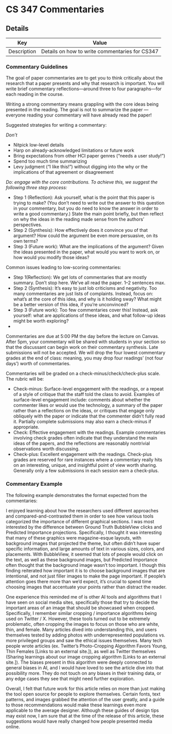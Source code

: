 # CS 347 Commentaries
## Details 
|  Key | Value|
| ------------- | ------------- |
| Description | Details on how to write commentaries for CS347 |

### Commentary Guidelines
The goal of paper commentaries are to get you to think critically about the research that a paper presents and why that research is important. You will write brief commentary reflections—around three to four paragraphs—for each reading in the course.

Writing a strong commentary means grappling with the core ideas being presented in the reading. The goal is not to summarize the paper — everyone reading your commentary will have already read the paper!

Suggested strategies for writing a commentary:

*Don’t*
- Nitpick low-level details
- Harp on already-acknowledged limitations or future work
- Bring expectations from other HCI paper genres (“needs a user study!”)
- Spend too much time summarizing
- Levy judgment (“I like this!”) without digging into the why or the implications of that agreement or disagreement

*Do: engage with the core contributions. To achieve this, we suggest the following three step process:*

- Step 1 (Reflection): Ask yourself, what is the point that this paper is trying to make? (You don’t need to write out the answer to this question in your commentary, but you do need to know the answer in order to write a good commentary.) State the main point briefly, but then reflect on why the ideas in the reading made sense from the authors’ perspectives.
- Step 2 (Synthesis): How effectively does it convince you of that argument? How could the argument be even more persuasive, on its own terms?
- Step 3 (Future work): What are the implications of the argument? Given the ideas presented in the paper, what would you want to work on, or how would you modify those ideas?

Common issues leading to low-scoring commentaries:

- Step 1(Reflection): We get lots of commentaries that are mostly summary. Don’t stop here. We’ve all read the paper. 1–2 sentences max.
- Step 2 (Synthesis): It’s easy to just lob criticisms and negativity. Too many commentaries are just lists of complaints. Instead, focus on: what’s at the core of this idea, and why is it holding sway? What might be a better version of this idea, if you’re unconvinced?
- Step 3 (Future work): Too few commentaries cover this! Instead, ask yourself: what are applications of these ideas, and what follow-up ideas might be worth exploring?
- 
Commentaries are due at 5:00 PM the day before the lecture on Canvas. After 5pm, your commentary will be shared with students in your section so that the discussant can begin work on their commentary synthesis. Late submissions will not be accepted. We will drop the four lowest commentary grades at the end of class: meaning, you may drop four readings’ (not four days’) worth of commentaries.

Commentaries will be graded on a check-minus/check/check-plus scale. The rubric will be:

- Check-minus: Surface-level engagement with the readings, or a repeat of a style of critique that the staff told the class to avoid. Examples of surface-level engagement include: comments about whether the commenter likes or would use the technology, a summary of the paper rather than a reflections on the ideas, or critiques that engage only obliquely with the paper or indicate that the commenter didn’t fully read it. Partially complete submissions may also earn a check-minus if appropriate.
- Check: Effective engagement with the readings. Example commentaries involving check grades often indicate that they understand the main ideas of the papers, and the reflections are reasonably nontrivial observations worth discussing.
- Check-plus: Excellent engagement with the readings. Check-plus grades are reserved for rare instances where a commentary really hits on an interesting, unique, and insightful point of view worth sharing. Generally only a few submissions in each session earn a check-plus.

### Commentary Example
The following example demonstrates the format expected from the commentaries:

I enjoyed learning about how the researchers used different approaches and compared-and-contrasted them in order to see how various tools categorized the importance of different graphical sections. I was most interested by the difference between Ground Truth BubbleView clicks and Predicted Importance projections. Specifically, I thought it was interesting that many of these graphics were magazine-esque layouts, with background images that projected the theme, but often didn’t have super specific information, and large amounts of text in various sizes, colors, and placements. With BubbleView, it seemed that lots of people would click on the text, as well as these background images, but Predicted Importance often thought that the background image wasn’t too important. I though this finding reiterated how important it is to choose background images that are intentional, and not just filler images to make the page important. If people’s attention goes there more than we’d expect, it’s crucial to spend time choosing images that accentuate your points rather than distract the reader.

One experience this reminded me of is other AI tools and algorithms that I have seen on social media sites, specifically those that try to decide the important areas of an image that should be showcased when cropped. Specifically, I remember similar cropping / importance algorithms being used on Twitter / X. However, these tools turned out to be extremely problematic, often cropping the images to focus on those who are white, thin, and female. Many articles dived into understanding this, and users themselves tested by adding photos with underrepresented populations vs. more privileged groups and saw the ethical issues themselves. Many tech people wrote articles (ex. Twitter’s Photo-Cropping Algorithm Favors Young, Thin Females [Links to an external site.]), as well as Twitter themselves (Sharing learnings about our image cropping algorithm [Links to an external site.]). The biases present in this algorithm were deeply connected to general biases in AI, and I would have loved to see the article dive into that possibility more. They do not touch on any biases in their training data, or any edge cases they see that might need further exploration.

Overall, I felt that future work for this article relies on more than just making the tool open source for people to explore themselves. Certain fonts, text patterns, and images grabbed the attention of the user greatly, and a guide to those recommendations would make these learnings even more applicable to the average designer. Although these guides of design tips may exist now, I am sure that at the time of the release of this article, these suggestions would have really changed how people presented media online.
